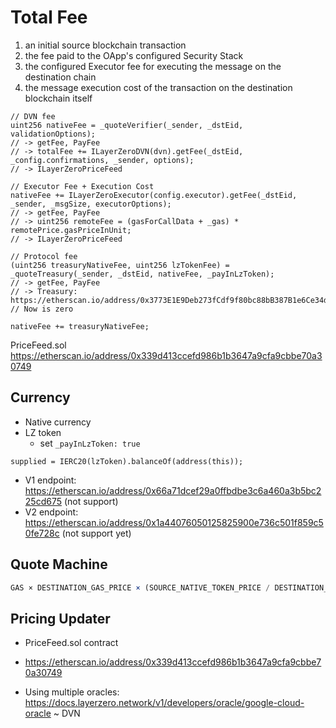 # Total Fee

1. an initial source blockchain transaction
2. the fee paid to the OApp's configured Security Stack
3. the configured Executor fee for executing the message on the destination chain
4. the message execution cost of the transaction on the destination blockchain itself

```solidity
// DVN fee
uint256 nativeFee = _quoteVerifier(_sender, _dstEid, validationOptions);
// -> getFee, PayFee
// -> totalFee += ILayerZeroDVN(dvn).getFee(_dstEid, _config.confirmations, _sender, options);
// -> ILayerZeroPriceFeed

// Executor Fee + Execution Cost
nativeFee += ILayerZeroExecutor(config.executor).getFee(_dstEid, _sender, _msgSize, executorOptions);
// -> getFee, PayFee
// -> uint256 remoteFee = (gasForCallData + _gas) * remotePrice.gasPriceInUnit;
// -> ILayerZeroPriceFeed

// Protocol fee
(uint256 treasuryNativeFee, uint256 lzTokenFee) = _quoteTreasury(_sender, _dstEid, nativeFee, _payInLzToken);
// -> getFee, PayFee
// -> Treasury: https://etherscan.io/address/0x3773E1E9Deb273fCdf9f80bc88bB387B1e6Ce34d#readContract
// Now is zero

nativeFee += treasuryNativeFee;
```

PriceFeed.sol
https://etherscan.io/address/0x339d413ccefd986b1b3647a9cfa9cbbe70a30749

## Currency

- Native currency
- LZ token
  - set `_payInLzToken: true`

```solidity
supplied = IERC20(lzToken).balanceOf(address(this));
```

- V1 endpoint: https://etherscan.io/address/0x66a71dcef29a0ffbdbe3c6a460a3b5bc225cd675 (not support)
- V2 endpoint: https://etherscan.io/address/0x1a44076050125825900e736c501f859c50fe728c (not support yet)

## Quote Machine

```js
GAS × DESTINATION_GAS_PRICE × (SOURCE_NATIVE_TOKEN_PRICE / DESTINATION_NATIVE_TOKEN_PRICE)
```

## Pricing Updater

- PriceFeed.sol contract
- https://etherscan.io/address/0x339d413ccefd986b1b3647a9cfa9cbbe70a30749

- Using multiple oracles: https://docs.layerzero.network/v1/developers/oracle/google-cloud-oracle ~ DVN

<!-- - AxelarDVNAdapter
- CCIPDVNAdapter -->
